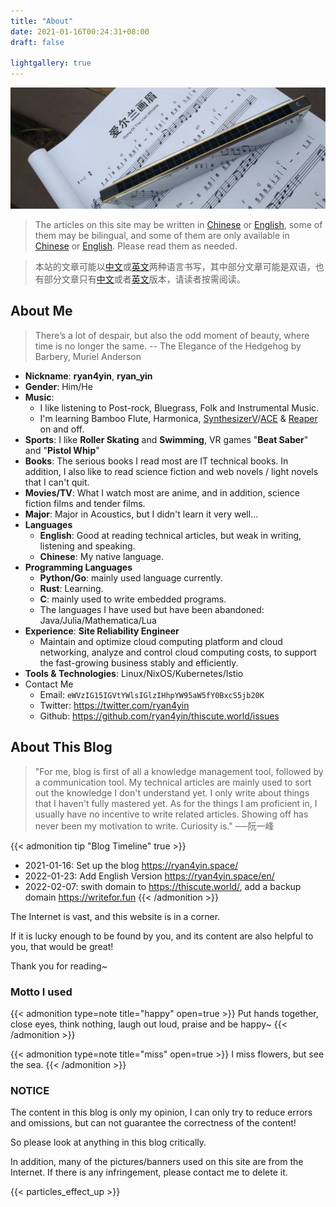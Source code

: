 ```yaml
---
title: "About"
date: 2021-01-16T00:24:31+08:00
draft: false

lightgallery: true
---
```


![口琴](harmonica.webp)

>The articles on this site may be written in [Chinese](https://thiscute.world/zh-cn/) or [English](https://thiscute.world/en/), some of them may be bilingual, and some of them are only available in [Chinese](https://thiscute.world/zh-cn/) or [English](https://thiscute.world/en/). Please read them as needed.

>本站的文章可能以[中文](https://thiscute.world/zh-cn/)或[英文](https://thiscute.world/en/)两种语言书写，其中部分文章可能是双语，也有部分文章只有[中文](https://thiscute.world/zh-cn/)或者[英文](https://thiscute.world/en/)版本，请读者按需阅读。

## About Me

>There’s a lot of despair, but also the odd moment of beauty, where time is no longer the same. -- The Elegance of the Hedgehog by Barbery, Muriel Anderson

- **Nickname**: **ryan4yin**, **ryan_yin**
- **Gender**: Him/He
- **Music**:
  - I like listening to Post-rock, Bluegrass, Folk and Instrumental Music.
  - I'm learning Bamboo Flute, Harmonica, [SynthesizerV](https://dreamtonics.com/en/synthesizerv/)/[ACE](https://space.bilibili.com/418030) & [Reaper](https://www.reaper.fm) on and off.
- **Sports**: I like **Roller Skating** and **Swimming**, VR games "**Beat Saber**" and "**Pistol Whip**"
- **Books**: The serious books I read most are IT technical books. In addition, I also like to read science fiction and web novels / light novels that I can't quit.
- **Movies/TV**: What I watch most are anime, and in addition, science fiction films and tender films.
- **Major**: Major in Acoustics, but I didn't learn it very well...
- **Languages**
  - **English**: Good at reading technical articles, but weak in writing, listening and speaking.
  - **Chinese**: My native language.
- **Programming Languages**
  - **Python/Go**: mainly used language currently.
  - **Rust**: Learning.
  - **C**: mainly used to write embedded programs.
  - The languages I have used but have been abandoned: Java/Julia/Mathematica/Lua
- **Experience**: **Site Reliability Engineer**
  - Maintain and optimize cloud computing platform and cloud networking, analyze and control cloud computing costs, to support the fast-growing business stably and efficiently.
- **Tools & Technologies**: Linux/NixOS/Kubernetes/Istio
- Contact Me
  - Email: `eWVzIG15IGVtYWlsIGlzIHhpYW95aW5fY0BxcS5jb20K`
  - Twitter: <https://twitter.com/ryan4yin>
  - Github: <https://github.com/ryan4yin/thiscute.world/issues>


## About This Blog

>"For me, blog is first of all a knowledge management tool, followed by a communication tool. My technical articles are mainly used to sort out the knowledge I don't understand yet. I only write about things that I haven't fully mastered yet. As for the things I am proficient in, I usually have no incentive to write related articles. Showing off has never been my motivation to write. Curiosity is."  ──阮一峰


{{< admonition tip "Blog Timeline" true >}}
- 2021-01-16: Set up the blog <https://ryan4yin.space/>
- 2022-01-23: Add English Version <https://ryan4yin.space/en/>
- 2022-02-07: swith domain to <https://thiscute.world/>, add a backup domain <https://writefor.fun>
{{< /admonition >}}

The Internet is vast, and this website is in a corner. 

If it is lucky enough to be found by you, and its content are also helpful to you, that would be great! 

Thank you for reading~

### Motto I used


{{< admonition type=note title="happy" open=true >}}
Put hands together, close eyes, think nothing, laugh out loud, praise and be happy~
{{< /admonition >}}

{{< admonition type=note title="miss" open=true >}}
I miss flowers, but see the sea.
{{< /admonition >}}


###  NOTICE

The content in this blog is only my opinion, I can only try to reduce errors and omissions, but can not guarantee the correctness of the content!

So please look at anything in this blog critically.

In addition, many of the pictures/banners used on this site are from the Internet. If there is any infringement, please contact me to delete it.


{{< particles_effect_up  >}}
